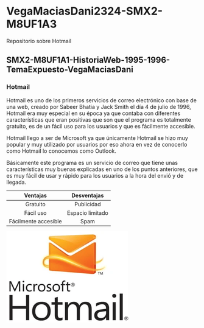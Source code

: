# VegaMaciasDani2324-SMX2-M8UF1A3
Repositorio sobre Hotmail

## SMX2-M8UF1A1-HistoriaWeb-1995-1996-TemaExpuesto-VegaMaciasDani

### Hotmail

Hotmail es uno de los primeros servicios de correo electrónico con base de una web, creado por Sabeer Bhatia y Jack Smith el día 4 de julio de 1996, Hotmail era muy especial en su época ya que contaba con diferentes características que eran positivas que son que el programa es totalmente gratuito, es de un fácil uso para los usuarios y que es fácilmente accesible.

Hotmail llego a ser de Microsoft ya que únicamente Hotmail se hizo muy popular y muy utilizado por usuarios por eso ahora en vez de conocerlo como Hotmail lo conocemos como Outlook.

Básicamente este programa es un servicio de correo que tiene unas características muy buenas explicadas en uno de los puntos anteriores, que es muy fácil de usar y rápido para los usuarios a la hora del envió y de llegada.

|Ventajas|Desventajas|
|:--------------:|:--------------:|
|Gratuito|Publicidad|
|Fácil uso|Espacio limitado|
|Fácilmente accesible|Spam|


![Hotmail](https://github.com/Danivegamacias/SMX2-M8UF1A1-HistoriaWeb-1995-1996-Hotmail-VegaMaciasDani/blob/main/Sabeer-bhatia-co-founder-of-hotmail-1-320.png)